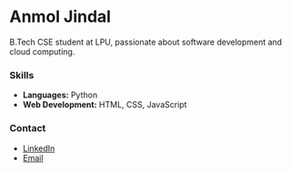 # Anmol Jindal

B.Tech CSE student at LPU, passionate about software development and cloud computing.

### Skills
- **Languages:** Python
- **Web Development:** HTML, CSS, JavaScript

### Contact
- [LinkedIn](https://www.linkedin.com/in/anmol-jindal-231751320)
- [Email]( anmoljindal8662@gmail.com)
